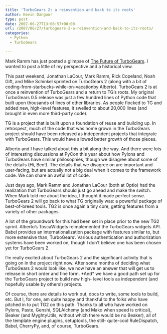 ```yaml
---
title: 'TurboGears 2: a reinvention and back to its roots'
author: Kevin Dangoor
type: post
date: 2007-06-27T13:08:57+00:00
url: /2007/06/27/turbogears-2-a-reinvention-and-back-to-its-roots/
categories:
  - Python
  - TurboGears

---
```

Mark Ramm has just posted a glimpse of [The Future of TurboGears][1]. I wanted to post a little of my perspective and a historical view.

This past weekend, Jonathan LaCour, Mark Ramm, Rick Copeland, Noah Gift, and Mike Schinkel sprinted on TurboGears 2 (along with a bit of coding-from-starbucks-while-on-vacationby Alberto). TurboGears 2 is at once a reinvention of TurboGears and a return to TG&#8217;s roots. My original TurboGears 0.5 release was just a few hundred lines of Python code that built upon thousands of lines of other libraries. As people flocked to TG and added new, high-level features, it swelled to about 20,000 lines (and brought in even more third-party code).

TG is a project that is built upon a foundation of reuse and building up. In retrospect, much of the code that was home grown in the TurboGears project should have been released as independent projects that integrate with TurboGears. This would have allowed better growth of those pieces.

Alberto and I have talked about this a bit along the way. And there were lots of interesting discussions at PyCon this year about how Pylons and TurboGears have similar philosophies, though we disagree about some of the details (Hi, Ben!). The details that we disagree on are important and user-facing, but are actually not a big deal when it comes to the framework code. We can share an awful lot of code.

Just days ago, Mark Ramm and Jonathan LaCour (both at Optio) had the realization that TurboGears should just go ahead and make the switch. When Mark told me about the idea, I thought it made perfect sense. TurboGears 2 will go back to what TG originally was: a powerful package of best-of-breed tools. TG2 is once again a tiny core, getting features from a variety of other packages.

A lot of the groundwork for this had been set in place prior to the new TG2 sprint. Alberto&#8217;s ToscaWidgets reimplemented the TurboGears widgets API. Babel provides an internationalization package with features similar to, but more extensive than, TurboGears&#8217;. Various authentication and authorization systems have been worked on, though I don&#8217;t believe one has been chosen yet for TurboGears 2.

I&#8217;m really excited about TurboGears 2 and the significant activity that is going on in the project right now. After some months of deciding what TurboGears 2 would look like, we now have an answer that will get us to release in short order and fine form. \*And\* we have a good path set up for the TurboGears project to build new high- level tools as independent (and hopefully usable by others!) projects.

Of course, there are details to work out, docs to write, some tools to build, etc. But I, for one, am quite happy and thankful to the folks who have pitched in to put TG2 on this path. Thanks to all who have worked on Pylons, Paste, Genshi, SQLAlchemy (and Mako when speed is critical), Beaker (and MyghtyUtils, without which there would be no Beaker), all of the template engine plugins, setuptools, the still- quite-cool RuleDispatch, Babel, CherryPy, and, of course, TurboGears.

 [1]: http://groups.google.com/group/turbogears/browse_thread/thread/d1d2e416023e7033
